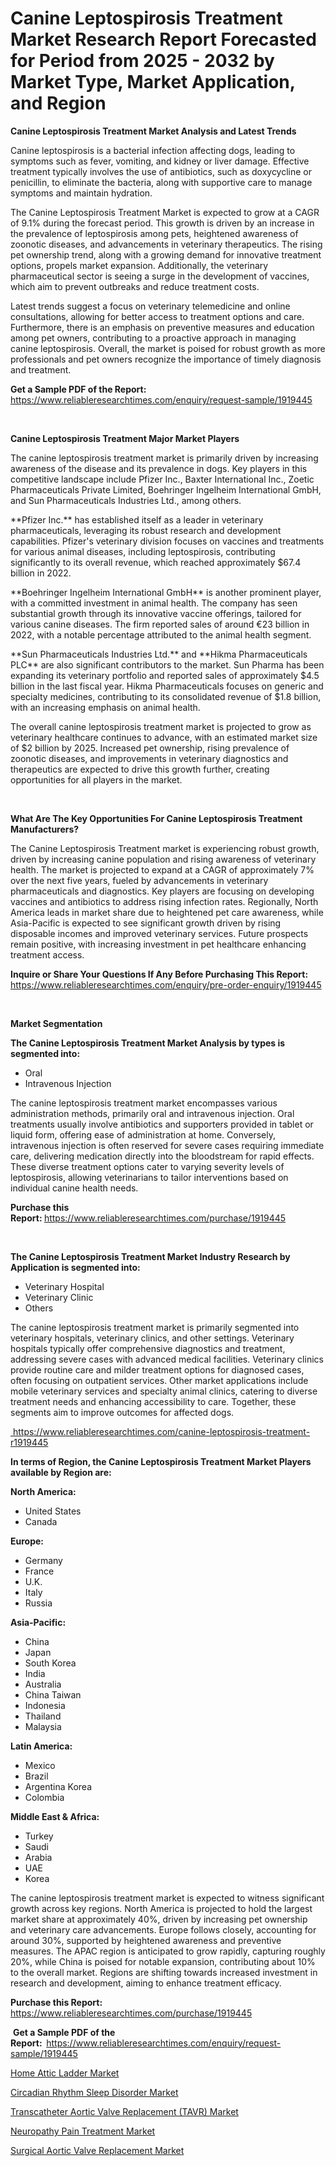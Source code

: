 <p><h1>Canine Leptospirosis Treatment Market Research Report Forecasted for Period from 2025 -  2032 by Market Type, Market Application, and Region</h1></p><p><strong>Canine Leptospirosis Treatment Market Analysis and Latest Trends</strong></p>
<p><p>Canine leptospirosis is a bacterial infection affecting dogs, leading to symptoms such as fever, vomiting, and kidney or liver damage. Effective treatment typically involves the use of antibiotics, such as doxycycline or penicillin, to eliminate the bacteria, along with supportive care to manage symptoms and maintain hydration.</p><p>The Canine Leptospirosis Treatment Market is expected to grow at a CAGR of 9.1% during the forecast period. This growth is driven by an increase in the prevalence of leptospirosis among pets, heightened awareness of zoonotic diseases, and advancements in veterinary therapeutics. The rising pet ownership trend, along with a growing demand for innovative treatment options, propels market expansion. Additionally, the veterinary pharmaceutical sector is seeing a surge in the development of vaccines, which aim to prevent outbreaks and reduce treatment costs.</p><p>Latest trends suggest a focus on veterinary telemedicine and online consultations, allowing for better access to treatment options and care. Furthermore, there is an emphasis on preventive measures and education among pet owners, contributing to a proactive approach in managing canine leptospirosis. Overall, the market is poised for robust growth as more professionals and pet owners recognize the importance of timely diagnosis and treatment.</p></p>
<p><strong>Get a Sample PDF of the Report:&nbsp;</strong> <a href="https://www.reliableresearchtimes.com/enquiry/request-sample/1919445?utm_campaign=2263&utm_medium=2&utm_source=Github&utm_content=ia&utm_term=05032025&utm_id=canine-leptospirosis-treatment">https://www.reliableresearchtimes.com/enquiry/request-sample/1919445</a></p>
<p>&nbsp;</p>
<p><strong>Canine Leptospirosis Treatment Major Market Players</strong></p>
<p><p>The canine leptospirosis treatment market is primarily driven by increasing awareness of the disease and its prevalence in dogs. Key players in this competitive landscape include Pfizer Inc., Baxter International Inc., Zoetic Pharmaceuticals Private Limited, Boehringer Ingelheim International GmbH, and Sun Pharmaceuticals Industries Ltd., among others.</p><p>**Pfizer Inc.** has established itself as a leader in veterinary pharmaceuticals, leveraging its robust research and development capabilities. Pfizer's veterinary division focuses on vaccines and treatments for various animal diseases, including leptospirosis, contributing significantly to its overall revenue, which reached approximately $67.4 billion in 2022.</p><p>**Boehringer Ingelheim International GmbH** is another prominent player, with a committed investment in animal health. The company has seen substantial growth through its innovative vaccine offerings, tailored for various canine diseases. The firm reported sales of around €23 billion in 2022, with a notable percentage attributed to the animal health segment.</p><p>**Sun Pharmaceuticals Industries Ltd.** and **Hikma Pharmaceuticals PLC** are also significant contributors to the market. Sun Pharma has been expanding its veterinary portfolio and reported sales of approximately $4.5 billion in the last fiscal year. Hikma Pharmaceuticals focuses on generic and specialty medicines, contributing to its consolidated revenue of $1.8 billion, with an increasing emphasis on animal health.</p><p>The overall canine leptospirosis treatment market is projected to grow as veterinary healthcare continues to advance, with an estimated market size of $2 billion by 2025. Increased pet ownership, rising prevalence of zoonotic diseases, and improvements in veterinary diagnostics and therapeutics are expected to drive this growth further, creating opportunities for all players in the market.</p></p>
<p>&nbsp;</p>
<p><strong>What Are The Key Opportunities For Canine Leptospirosis Treatment Manufacturers?</strong></p>
<p><p>The Canine Leptospirosis Treatment market is experiencing robust growth, driven by increasing canine population and rising awareness of veterinary health. The market is projected to expand at a CAGR of approximately 7% over the next five years, fueled by advancements in veterinary pharmaceuticals and diagnostics. Key players are focusing on developing vaccines and antibiotics to address rising infection rates. Regionally, North America leads in market share due to heightened pet care awareness, while Asia-Pacific is expected to see significant growth driven by rising disposable incomes and improved veterinary services. Future prospects remain positive, with increasing investment in pet healthcare enhancing treatment access.</p></p>
<p><strong>Inquire or Share Your Questions If Any Before Purchasing This Report:</strong> <a href="https://www.reliableresearchtimes.com/enquiry/pre-order-enquiry/1919445?utm_campaign=2263&utm_medium=2&utm_source=Github&utm_content=ia&utm_term=05032025&utm_id=canine-leptospirosis-treatment">https://www.reliableresearchtimes.com/enquiry/pre-order-enquiry/1919445</a></p>
<p>&nbsp;</p>
<p><strong>Market Segmentation</strong></p>
<p><strong>The Canine Leptospirosis Treatment Market Analysis by types is segmented into:</strong></p>
<p><ul><li>Oral</li><li>Intravenous Injection</li></ul></p>
<p><p>The canine leptospirosis treatment market encompasses various administration methods, primarily oral and intravenous injection. Oral treatments usually involve antibiotics and supporters provided in tablet or liquid form, offering ease of administration at home. Conversely, intravenous injection is often reserved for severe cases requiring immediate care, delivering medication directly into the bloodstream for rapid effects. These diverse treatment options cater to varying severity levels of leptospirosis, allowing veterinarians to tailor interventions based on individual canine health needs.</p></p>
<p><strong>Purchase this Report:&nbsp;</strong><a href="https://www.reliableresearchtimes.com/purchase/1919445?utm_campaign=2263&utm_medium=2&utm_source=Github&utm_content=ia&utm_term=05032025&utm_id=canine-leptospirosis-treatment">https://www.reliableresearchtimes.com/purchase/1919445</a></p>
<p>&nbsp;</p>
<p><strong>The Canine Leptospirosis Treatment Market Industry Research by Application is segmented into:</strong></p>
<p><ul><li>Veterinary Hospital</li><li>Veterinary Clinic</li><li>Others</li></ul></p>
<p><p>The canine leptospirosis treatment market is primarily segmented into veterinary hospitals, veterinary clinics, and other settings. Veterinary hospitals typically offer comprehensive diagnostics and treatment, addressing severe cases with advanced medical facilities. Veterinary clinics provide routine care and milder treatment options for diagnosed cases, often focusing on outpatient services. Other market applications include mobile veterinary services and specialty animal clinics, catering to diverse treatment needs and enhancing accessibility to care. Together, these segments aim to improve outcomes for affected dogs.</p></p>
<p><a href="https://www.reliableresearchtimes.com/canine-leptospirosis-treatment-r1919445?utm_campaign=2263&utm_medium=2&utm_source=Github&utm_content=ia&utm_term=05032025&utm_id=canine-leptospirosis-treatment">&nbsp;https://www.reliableresearchtimes.com/canine-leptospirosis-treatment-r1919445</a></p>
<p><strong>In terms of Region, the Canine Leptospirosis Treatment Market Players available by Region are:</strong></p>
<p>
    <p> <strong> North America: </strong>
        <ul>
            <li>United States</li>
            <li>Canada</li>
        </ul>
        </p> 
    <p> <strong> Europe: </strong>
        <ul>
            <li>Germany</li>
            <li>France</li>
            <li>U.K.</li>
            <li>Italy</li>
            <li>Russia</li>
        </ul>
        </p> 
    <p> <strong> Asia-Pacific: </strong>
        <ul>
            <li>China</li>
            <li>Japan</li>
            <li>South Korea</li>
            <li>India</li>
            <li>Australia</li>
            <li>China Taiwan</li>
            <li>Indonesia</li>
            <li>Thailand</li>
            <li>Malaysia</li>
        </ul>
        </p> 
    <p> <strong> Latin America: </strong>
        <ul>
            <li>Mexico</li>
            <li>Brazil</li>
            <li>Argentina Korea</li>
            <li>Colombia</li>
        </ul>
        </p> 
    <p> <strong> Middle East & Africa: </strong>
        <ul>
            <li>Turkey</li>
            <li>Saudi</li>
            <li>Arabia</li>
            <li>UAE</li>
            <li>Korea</li>
        </ul>
    </p>
    </p>
<p><p>The canine leptospirosis treatment market is expected to witness significant growth across key regions. North America is projected to hold the largest market share at approximately 40%, driven by increasing pet ownership and veterinary care advancements. Europe follows closely, accounting for around 30%, supported by heightened awareness and preventive measures. The APAC region is anticipated to grow rapidly, capturing roughly 20%, while China is poised for notable expansion, contributing about 10% to the overall market. Regions are shifting towards increased investment in research and development, aiming to enhance treatment efficacy.</p></p>
<p><strong>Purchase this Report: </strong><a href="https://www.reliableresearchtimes.com/purchase/1919445?utm_campaign=2263&utm_medium=2&utm_source=Github&utm_content=ia&utm_term=05032025&utm_id=canine-leptospirosis-treatment">https://www.reliableresearchtimes.com/purchase/1919445</a></p>
<p>&nbsp;<strong>Get a Sample PDF of the Report:&nbsp;&nbsp;</strong><a href="https://www.reliableresearchtimes.com/enquiry/request-sample/1919445?utm_campaign=2263&utm_medium=2&utm_source=Github&utm_content=ia&utm_term=05032025&utm_id=canine-leptospirosis-treatment">https://www.reliableresearchtimes.com/enquiry/request-sample/1919445</a></p>
<p><strong></strong></p>
<p><p><a href="https://github.com/kuziaaring40/Market-Research-Report-List-1/blob/main/home-attic-ladder-market.md?utm_campaign=2263&utm_medium=2&utm_source=Github&utm_content=ia&utm_term=05032025&utm_id=canine-leptospirosis-treatment">Home Attic Ladder Market</a></p><p><a href="https://github.com/hoganemken50/Market-Research-Report-List-1/blob/main/circadian-rhythm-sleep-disorder-market.md?utm_campaign=2263&utm_medium=2&utm_source=Github&utm_content=ia&utm_term=05032025&utm_id=canine-leptospirosis-treatment">Circadian Rhythm Sleep Disorder Market</a></p><p><a href="https://github.com/donnypolan/Market-Research-Report-List-1/blob/main/transcatheter-aortic-valve-replacement-tavr-market.md?utm_campaign=2263&utm_medium=2&utm_source=Github&utm_content=ia&utm_term=05032025&utm_id=canine-leptospirosis-treatment">Transcatheter Aortic Valve Replacement (TAVR) Market</a></p><p><a href="https://github.com/ujanoandryvw/Market-Research-Report-List-1/blob/main/neuropathy-pain-treatment-market.md?utm_campaign=2263&utm_medium=2&utm_source=Github&utm_content=ia&utm_term=05032025&utm_id=canine-leptospirosis-treatment">Neuropathy Pain Treatment Market</a></p><p><a href="https://github.com/zemonarutaep/Market-Research-Report-List-1/blob/main/surgical-aortic-valve-replacement-market.md?utm_campaign=2263&utm_medium=2&utm_source=Github&utm_content=ia&utm_term=05032025&utm_id=canine-leptospirosis-treatment">Surgical Aortic Valve Replacement Market</a></p></p>